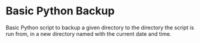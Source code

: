 # Basic Python Backup

Basic Python script to backup a given directory to the directory the script
is run from, in a new directory named with the current date and time.
